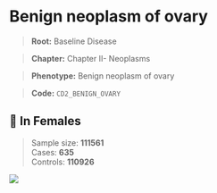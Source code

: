 # Benign neoplasm of ovary

> **Root:** Baseline Disease  

> **Chapter:** Chapter II- Neoplasms  

> **Phenotype:** Benign neoplasm of ovary  

> **Code:** `CD2_BENIGN_OVARY`

## 👩 In Females  
> Sample size: **111561**  
> Cases: **635**  
> Controls: **110926**
<img src="/Disease/Figures/ALL/Incidence/CD2_BENIGN_OVARY.png"/>
<CsvTable src="/public/Disease/Data/ALL/Incidence/COX_CD2_BENIGN_OVARY.csv" label="🔍 View full results" />
